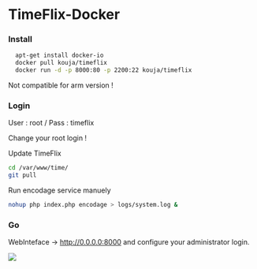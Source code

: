 # TimeFlix-Docker

### Install
```sh
  apt-get install docker-io
  docker pull kouja/timeflix
  docker run -d -p 8000:80 -p 2200:22 kouja/timeflix
```
Not compatible for arm version ! 

### Login

User : root / 
Pass : timeflix 

Change your root login ! 

Update TimeFlix

```sh
cd /var/www/time/
git pull 
```

Run encodage service manuely

```sh
nohup php index.php encodage > logs/system.log &
```
### Go 

WebInteface -> http://0.0.0.0:8000 and configure your administrator login.

![](/http://62.210.136.116/1.jpg)
